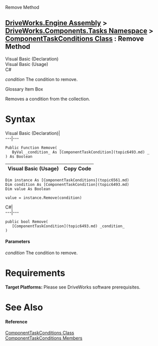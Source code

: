 Remove Method   
  
[DriveWorks.Engine Assembly](topic2156.md) > [DriveWorks.Components.Tasks Namespace](topic6391.md) > [ComponentTaskConditions Class](topic6561.md) : Remove Method  
---  
  
Visual Basic (Declaration)    
Visual Basic (Usage)    
C# 

_condition_
    The condition to remove.

Glossary Item Box

Removes a condition from the collection. 

# Syntax

Visual Basic (Declaration)|   
---|---  
      
    
    Public Function Remove( _
       ByVal _condition_ As [ComponentTaskCondition](topic6493.md) _
    ) As Boolean  
  
Visual Basic (Usage)| Copy Code  
---|---  
      
    
    Dim instance As [ComponentTaskConditions](topic6561.md)
    Dim condition As [ComponentTaskCondition](topic6493.md)
    Dim value As Boolean
     
    value = instance.Remove(condition)  
  
C#|   
---|---  
      
    
    public bool Remove( 
       [ComponentTaskCondition](topic6493.md) _condition_
    )  
  
#### Parameters

 _condition_
    The condition to remove.

# Requirements

**Target Platforms:** Please see DriveWorks software prerequisites.

# See Also

#### Reference

[ComponentTaskConditions Class](topic6561.md)   
[ComponentTaskConditions Members](topic6562.md)



